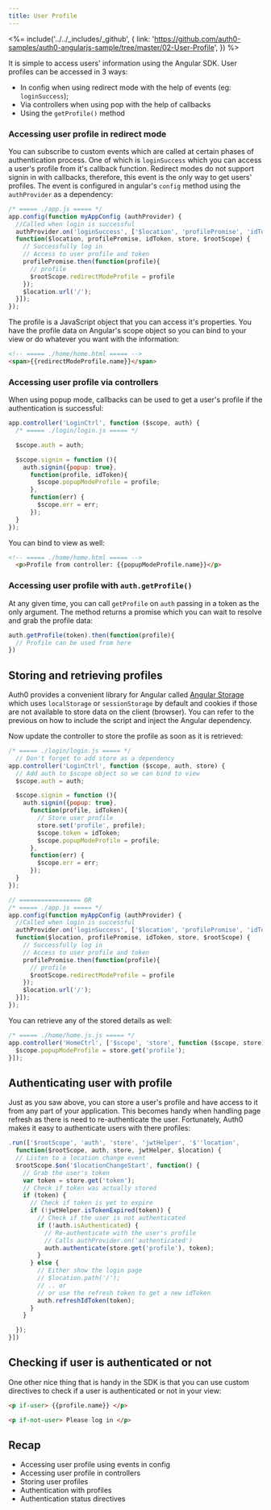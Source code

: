 ```yaml
---
title: User Profile
---
```


<%= include('../../_includes/_github', {
  link: 'https://github.com/auth0-samples/auth0-angularjs-sample/tree/master/02-User-Profile',
}) %>

It is simple to access users' information using the Angular SDK. User profiles can be accessed in 3 ways:

- In config when using redirect mode with the help of events (eg: `loginSuccess`);
- Via controllers when using pop with the help of callbacks
- Using the `getProfile()` method

### Accessing user profile in redirect mode

You can subscribe to custom events which are called at certain phases of authentication process. One of which is `loginSuccess` which you can access a user's profile from it's callback function. Redirect modes do not support signin in with callbacks, therefore, this event is the only way to get users' profiles. The event is configured in angular's `config` method using the `authProvider` as a dependency:

```js
/* ===== ./app.js ===== */
app.config(function myAppConfig (authProvider) {
  //Called when login is successful
  authProvider.on('loginSuccess', ['$location', 'profilePromise', 'idToken', 'store', '$rootScope',
  function($location, profilePromise, idToken, store, $rootScope) {
    // Successfully log in
    // Access to user profile and token
    profilePromise.then(function(profile){
      // profile
      $rootScope.redirectModeProfile = profile
    });
    $location.url('/');
  }]);
});
```

The profile is a JavaScript object that you can access it's properties. You have the profile data on Angular's scope object so you can bind to your view or do whatever you want with the information:

```html
<!-- ===== ./home/home.html ===== -->
<span>{{redirectModeProfile.name}}</span>
```
### Accessing user profile via controllers

When using popup mode, callbacks can be used to get a user's profile if the authentication is successful:
```js
app.controller('LoginCtrl', function ($scope, auth) {
  /* ===== ./login/login.js ===== */

  $scope.auth = auth;

  $scope.signin = function (){
    auth.signin({popup: true},
      function(profile, idToken){
        $scope.popupModeProfile = profile;
      },
      function(err) {
        $scope.err = err;
      });
  }
});
```

You can bind to view as well:

```html
<!-- ===== ./home/home.html ===== -->
  <p>Profile from controller: {{popupModeProfile.name}}</p>
```

### Accessing user profile with `auth.getProfile()`

At any given time, you can call `getProfile` on `auth` passing in a token as the only argument. The method returns a promise which you can wait to resolve and grab the profile data:

```js
auth.getProfile(token).then(function(profile){
  // Profile can be used from here
})
```

## Storing and retrieving profiles
Auth0 provides a convenient library for Angular called [Angular Storage](https://github.com/auth0/angular-storage) which uses `localStorage` or `sessionStorage` by default and cookies if those are not available to store data on the client (browser). You can refer to the previous on how to include the script and inject the Angular dependency.

Now update the controller to store the profile as soon as it is retrieved:

```js
/* ===== ./login/login.js ===== */
  // Don't forget to add store as a dependency
app.controller('LoginCtrl', function ($scope, auth, store) {
  // Add auth to $scope object so we can bind to view
  $scope.auth = auth;

  $scope.signin = function (){
    auth.signin({popup: true},
      function(profile, idToken){
        // Store user profile
        store.set('profile', profile);
        $scope.token = idToken;
        $scope.popupModeProfile = profile;
      },
      function(err) {
        $scope.err = err;
      });
  }
});

// ================= OR
/* ===== ./app.js ===== */
app.config(function myAppConfig (authProvider) {
  //Called when login is successful
  authProvider.on('loginSuccess', ['$location', 'profilePromise', 'idToken', 'store', '$rootScope',
  function($location, profilePromise, idToken, store, $rootScope) {
    // Successfully log in
    // Access to user profile and token
    profilePromise.then(function(profile){
      // profile
      $rootScope.redirectModeProfile = profile
    });
    $location.url('/');
  }]);
});
```

You can retrieve any of the stored details as well:

```js
/* ===== ./home/home.js.js ===== */
app.controller('HomeCtrl', ['$scope', 'store', function ($scope, store){
  $scope.popupModeProfile = store.get('profile');
}]);
```

## Authenticating user with profile
Just as you saw above, you can store a user's profile and have access to it from any part of your application. This becomes handy when handling page refresh as there is need to re-authenticate the user. Fortunately, Auth0 makes it easy to authenticate users with there profiles:

```js
.run(['$rootScope', 'auth', 'store', 'jwtHelper', '$''location',
  function($rootScope, auth, store, jwtHelper, $location) {
  // Listen to a location change event
  $rootScope.$on('$locationChangeStart', function() {
    // Grab the user's token
    var token = store.get('token');
    // Check if token was actually stored
    if (token) {
      // Check if token is yet to expire
      if (!jwtHelper.isTokenExpired(token)) {
        // Check if the user is not authenticated
        if (!auth.isAuthenticated) {
          // Re-authenticate with the user's profile
          // Calls authProvider.on('authenticated')
          auth.authenticate(store.get('profile'), token);
        }
      } else {
        // Either show the login page
        // $location.path('/');
        // .. or
        // or use the refresh token to get a new idToken
        auth.refreshIdToken(token);
      }
    }

  });
}])
```

## Checking if user is authenticated or not
One other nice thing that is handy in the SDK is that you can use custom directives to check if a user is authenticated or not in your view:

```html
<p if-user> {{profile.name}} </p>
```

```html
<p if-not-user> Please log in </p>
```

## Recap

- Accessing user profile using events in config
- Accessing user profile in controllers
- Storing user profiles
- Authentication with profiles
- Authentication status directives
